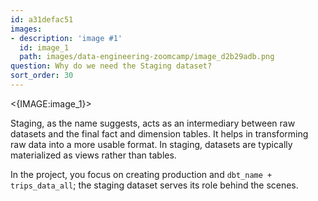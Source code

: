 ```yaml
---
id: a31defac51
images:
- description: 'image #1'
  id: image_1
  path: images/data-engineering-zoomcamp/image_d2b29adb.png
question: Why do we need the Staging dataset?
sort_order: 30
---
```


<{IMAGE:image_1}>

Staging, as the name suggests, acts as an intermediary between raw datasets and the final fact and dimension tables. It helps in transforming raw data into a more usable format. In staging, datasets are typically materialized as views rather than tables.

In the project, you focus on creating production and `dbt_name + trips_data_all`; the staging dataset serves its role behind the scenes.